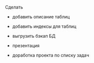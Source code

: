 Сделать

- добавить описание таблиц
- добавить индексы для таблиц

- выгрузить бэкап БД
- презентация

- доработка проекта по списку задач

